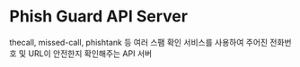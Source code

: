 # Phish Guard API Server

thecall, missed-call, phishtank 등 여러 스팸 확인 서비스를 사용하여 주어진 전화번호 및 URL이 안전한지 확인해주는 API 서버
